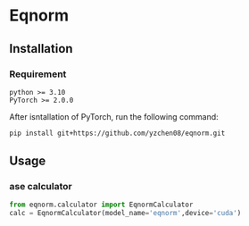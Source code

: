 # Eqnorm

## Installation

### Requirement

```text
python >= 3.10
PyTorch >= 2.0.0
```

After isntallation of PyTorch, run the following command:

```bash
pip install git+https://github.com/yzchen08/eqnorm.git
```

## Usage

### ase calculator

```python
from eqnorm.calculator import EqnormCalculator
calc = EqnormCalculator(model_name='eqnorm',device='cuda')
```

